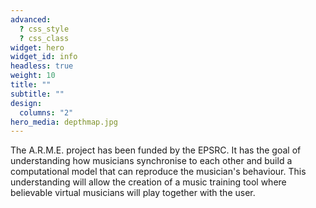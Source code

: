 ```yaml
---
advanced:
  ? css_style
  ? css_class
widget: hero
widget_id: info
headless: true
weight: 10
title: ""
subtitle: ""
design:
  columns: "2"
hero_media: depthmap.jpg
---
```


The A.R.M.E. project has been funded by the EPSRC. It has the goal of understanding how musicians synchronise to each other and build a computational model that can reproduce the musician's behaviour. This understanding will allow the creation of a music training tool where believable virtual musicians will play together with the user.


